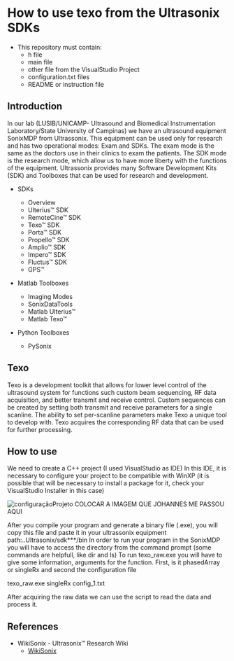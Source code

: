 # How to use texo from the Ultrasonix SDKs

* This repository must contain:
  * h file
  * main file
  * other file from the VisualStudio Project
  * configuration.txt files
  * README or instruction file

## Introduction

In our lab (LUSIB/UNICAMP- Ultrasound and Biomedical Instrumentation Laboratory/State University of Campinas) we have an ultrasound equipment
SonixMDP from Ultrassonix. This equipment can be used only for research and has two operational modes: Exam and SDKs. 
The exam mode is the same as the doctors use in their clinics to exam the patients. 
The SDK mode is the research mode, which allow us to have more liberty with the functions of the equipment.
Ultrassonix provides many Software Development Kits (SDK) and Toolboxes that can be used for research and development.

* SDKs
  * Overview
  * Ulterius™ SDK
  * RemoteCine™ SDK
  * Texo™ SDK
  * Porta™ SDK
  * Propello™ SDK
  * Amplio™ SDK
  * Impero™ SDK
  * Fluctus™ SDK
  * GPS™

* Matlab Toolboxes
  * Imaging Modes
  * SonixDataTools
  * Matlab Ulterius™
  * Matlab Texo™

* Python Toolboxes
  * PySonix

## Texo

Texo is a development toolkit that allows for lower level control of the ultrasound system for functions such custom beam sequencing, RF data acquisition, 
and better transmit and receive control. Custom sequences can be created by setting both transmit and receive parameters for a single scanline. 
The ability to set per-scanline parameters make Texo a unique tool to develop with. Texo acquires the corresponding RF data that can be used for further processing.

## How to use

We need to create a C++ project (I used VisualStudio as IDE)
In this IDE, it is necessary to configure your project to be compatible with WinXP (it is possible that will be necessary to install a package for it, 
check your VisualStudio Installer in this case)


![configuraçãoProjeto]()
COLOCAR A IMAGEM QUE JOHANNES ME PASSOU AQUI


After you compile your program and generate a binary file (.exe), you will copy this file and paste it in your ultrassonix equipment path:..Ultrasonix/sdk***/bin
In order to run your program in the SonixMDP you will have to access the directory from the command prompt (some commands are helpfull, like dir and ls)
To run texo_raw.exe you will have to give some information, arguments for the function. First, is it phasedArray or singleRx and second the configuration file

texo_raw.exe singleRx config_1.txt

After acquiring the raw data we can use the script to read the data and process it.

## References

* WikiSonix - Ultrasonix™ Research Wiki
  * [WikiSonix](http://www.ultrasonix.com/wikisonix/index.php?title=Main_Page)
  






